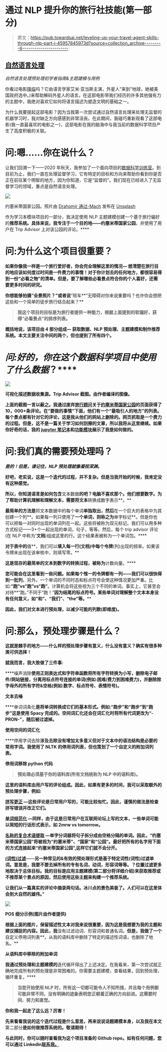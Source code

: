 # 通过 NLP 提升你的旅行社技能(第一部分)

> 原文：<https://pub.towardsai.net/leveling-up-your-travel-agent-skills-through-nlp-part-i-45957845973d?source=collection_archive---------6----------------------->

## [自然语言处理](https://towardsai.net/p/category/nlp)

*自然语言处理预处理初学者指南&主题建模与用例*

你看过电影[降临](https://www.rottentomatoes.com/m/arrival_2016)吗？它由语言学家艾米·亚当斯主演，外星人“来到”地球，她被美国政府选中。)来帮助解码外星人的语言。在这部电影带我们经历的许多其他强有力的主题中，我绝对喜欢它如何将语言描述为塑造文明的基础之一。

为什么我要提起这部电影？因为当我第一次尝试通过自然语言处理来处理无监督的机器学习时，我对缺乏方向感感到非常沮丧。在此期间，我碰巧重新观看了这部电影(我一直最喜欢的电影之一)，这部电影在我的脑海中与我当前的数据科学项目产生了高度积极的关联。

# 问:嗯……你在说什么？

让我们回溯一下——2020 年秋天，我参加了一个面向项目的[数据科学训练营](https://www.thisismetis.com/)。到目前为止，我们一直在处理监督学习，它有特定的目标和方向来帮助你看到你是否正在前往某个明智的地方，因为你知道，它是“监督的”。我们现在已经进入了无监督学习的领域，重点是自然语言处理。

![](img/99b9e53a2626c8329afd84c40bc5f0aa.png)

约塞米蒂国家公园。照片由 [Drahomír 通过-Mach](https://unsplash.com/@postebymach?utm_source=medium&utm_medium=referral) 发布在 [Unsplash](https://unsplash.com?utm_source=medium&utm_medium=referral)

作为学习本模块项目的一部分，我决定使用 NLP 主题建模创建一个基于旅行偏好的**推荐系统。具体来说，我专注于一个目的地——约塞米蒂国家公园[](https://www.nps.gov/yose/index.htm)**，并使用了用户在 Trip Advisor 上对该公园的评论。****

# **问:为什么这个项目很重要？**

**如果你像我一样是一个旅行爱好者，你会完全理解这里的情况— **想清楚在旅行目的地应该如何度过时间**是一件费力的事情！对于你计划去的任何地方，都很容易得到一份“必看之物”的清单。但是，要了解哪些必看景点符合你的个人喜好，还需要更多时间的研究。**

**你想能够拍摄“**全景照片**？”或者说**“班车**”无障碍对你来说重要吗？也许你会想把这些和一个简单的徒步旅行结合起来？**

> ****我这个项目的目标是为旅行者提供一种能力，根据上面提到的软偏好，获得“必看景点”的排序列表。****

**概括地说，该项目由 4 部分组成— **获取数据、NLP 预处理、主题建模和制作推荐系统**。本文主要关注中间的两个，但也提到了所有四个。**

# ****问:好的，你在这个*数据科学*项目中使用了什么*数据*？****

**![](img/fffce35882e88055f20c43eaf9200990.png)**

**可视化描述数据收集源。Trip Advisor 截图。由作者编译的图像。**

**上面的截图一言以蔽之。我通过废弃[旅行顾问](https://www.tripadvisor.in/)关于[约塞米蒂国家公园](https://www.tripadvisor.in/Attractions-g61000-Activities-Yosemite_National_Park_California.html)的页面获得了 10，000+条评论。在“要做的事情”下面，他们有一个“最吸引人的地方”的列表。每个景点都有针对它的评论，这是我从他们的网站上删除的。网页抓取是一个费力的过程。但是，这不是一篇关于学习如何刮擦的文章，所以我将从这里继续。如果你好奇的话，我的 [jupyter 笔记本](https://github.com/navish92/Trip_Advisor_National_Parks/blob/main/Notebooks_Python_Files/1-Data_Acquisition.ipynb)和[功能模块](https://github.com/navish92/Trip_Advisor_National_Parks/blob/main/Notebooks_Python_Files/scraping.py)展示了我是如何做的。**

# **问:我们真的需要预处理吗？**

***是的！但是，请记住，NLP 预处理就像凝视深渊。***

**好吧，老实说，这是一个迭代的过程，并不复杂。但是当我开始的时候，我肯定没有这种感觉。**

**所以，你知道语言是如何包含**文本数据**的吧？**电脑不喜欢那个**。**他们想要数字**。为了帮助计算机理解和理解文本，需要将文本**转换成数字表示**。**

**最简单的方法是**将文本数据中的每个单词**单独取出，然后**在一个巨大的表格中为其创建一个列**。如果每一列只使用了**一个单词，则称之为**单字标记**。但是你也可以把每一对同时出现的单词列在一起。这些将被称为双元标记。我们可以用多种方式标记——3+个一起出现的单词，句子，等等。然后，每个 trip advisor 评论(在 NLP 中称为'**文档**)组成这里的行。这个结果表被称为一个单词包。****

**对于表中的**值**，我们可以**填入每一行(文档)中每个令牌**(列)出现的频率。如果该令牌未出现在该审核中，则填写零。**

**这是现存的最简单的文本到数字的转换过程，被称为**计数向量。****

**您可能会在这里看到一些问题。如果每个惟一的令牌都有一列——我们可以很快得到一批列**。另外，一个单词的不同时态和标点符号会使这种情况更加严重。比如:**“跑”vs“跑”vs“跑”**。计算机会将这些视为三个不同的单词。事实上，它甚至会对待**“跑。”不同于“跑！”**因为结尾的标点符号。某些单词对理解整个文本本身没有任何意义，如“和”、“我们”、“the”等。****

****因此，我们对文本进行预处理，以减少可能的列数(即维度)。****

# ****问:那么，预处理步骤是什么？****

**这就是棘手的地方——什么样的预处理步骤有意义，什么没有意义？确实有很多种类可供选择！**

**就我而言，我大致做了三件事:**

****噪声消除**使用正则表达式和字符串函数将所有字符转换为小写，删除电子邮件/网站链接，分离用标点符号连接的单词(例如:困难/费力到困难费力)，并删除除字母外的所有字符&空格(例如:数字、标点符号、表情符号)。**

**文本去噪**

****单词词条化**是将单词转换成它们的基本形式。例如:“跑步”和“跑步”到“跑步”这是使用 Spacy 完成的。空间词汇化还会在词汇化时将所有代词更改为“-PRON-”，随后被过滤掉。**

**使用空间的词汇化**

****停用字词去除**涉及去除没有增加太多意义但对于文本中的语法结构是必要的常用字词。我使用了 NLTK 的停用词列表，但也策划了一个自定义的附加词列表。**

**停用词移除 python 代码**

> **预处理必须基于你的语料库(所有文档统称为 NLP 中的语料库)。**

**这里的语料库由用户写的评论组成。因此，如果有更多的时间，我可以采取额外的预处理步骤，例如:**

**[**拼写更正**](https://towardsdatascience.com/essential-text-correction-process-for-nlp-tasks-f731a025fcc3) —这些评论是日常用户写的，可能比较匆忙。因此，谨慎的做法是检查拼写错误并改正它们。**

**[**单词规范化**](https://towardsdatascience.com/text-normalization-7ecc8e084e31) —同样，由于这是日常用户在互联网论坛上写的文本，一些单词可能以简短的行话形式表示，如 2mrw vs tomorrow。**

**[**名称的复合术语提取**](https://towardsdatascience.com/chunking-in-nlp-decoded-b4a71b2b4e24#:~:text=Chunking%20is%20a%20proc,role%20in%20the%20main%20sentence) —单字分词器将句子拆分成由空格分隔的单词。因此，“约塞米蒂国家公园”将被视为“约塞米蒂”、“国家”和“公园”。最好把所有的名字用下面的方式连接起来“约塞米蒂国家公园”,这样它们就不会分开。**

**[**(词性)过滤**](https://medium.com/greyatom/learning-pos-tagging-chunking-in-nlp-85f7f811a8cb#:~:text=The%20part%20of%20speech%20explains,%2C%20prepositions%2C%20conjunctions%20and%20interjections)**——**另一种常见的&有效的预处理形式是基于特定词性(词性)过滤单词。意思是，我要不要去掉所有的专有名词，动词，形容词等等。？**位置过滤更多地取决于总体目标。我的目标是应用主题建模(第二部分将详细介绍)来获取推荐或不推荐某个景点的原因，然后使用这些主题来构建一个推荐系统。****

**让我们从一篇真实的评论中摘录两句话。冰川点的景色美极了。人们可以在这里体会到大自然的雄伟。”**

**![](img/961679806cb3a293cf3d08881447e884.png)**

**POS 细分示例(图片由作者提供)**

**根据上面的图片，保留描述性文本对我来说很重要，因为这是我想要为我的主题和建议捕捉的内容。因此，我**没有过滤动词、形容词和普通名词。**但是，我做了一个**自定义停用词列表**，从我的语料库中删除了特定的描述性词语，也删除了地名。**

**从语料库中移除的附加单词**

**我通过预处理和主题建模的**迭代循环得出了上述决定。在我看来，第一次尝试就正确地完成所有的预处理是非常困难的。你需要主题建模，查看结果，回到预处理，循环重复。****

> **当您开始使用 NLP 时，所有这一切都可能令人不知所措，并且每个用例都可能非常不同，没有明确的迹象表明您正朝着正确的方向前进。这需要时间、努力和直觉。**

**你和我一起走了这么远？厉害！**

**先来看看我说的这个迭代过程是什么意思，再来说说话题建模本身，以及我在本文**第二部分**是如何做推荐系统的。敬请期待！**

**与此同时，你可以随时查看我为这个项目准备的 Github repo。如有任何问题，您可以通过 Linkedin[联系我。](https://www.linkedin.com/in/navishofficial/)**